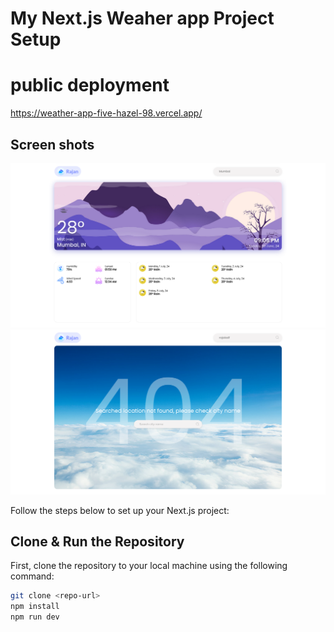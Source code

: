 # My Next.js Weaher app Project Setup

# public deployment

https://weather-app-five-hazel-98.vercel.app/

## Screen shots

![ss 1](./public/ss1.png)
![ss 2](./public/ss2.png)

Follow the steps below to set up your Next.js project:

## Clone & Run the Repository

First, clone the repository to your local machine using the following command:

```bash
git clone <repo-url>
npm install
npm run dev
```
